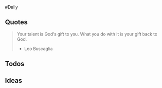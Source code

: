 #Daily
## Quotes

> Your talent is God's gift to you. What you do with it is your gift back to God.
> - Leo Buscaglia

## Todos

## Ideas
